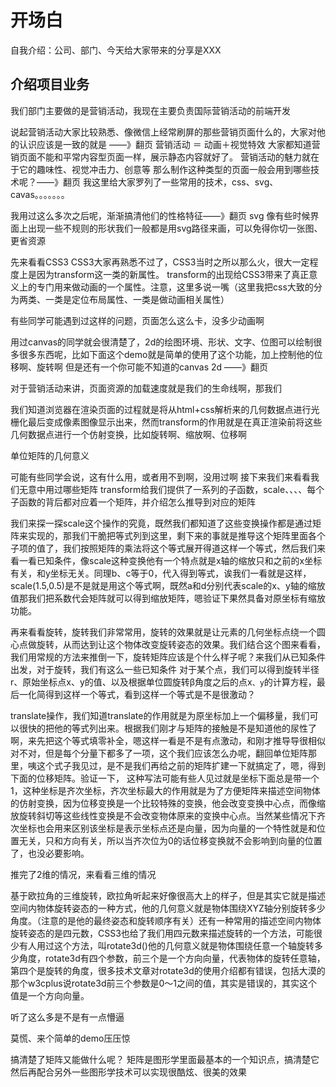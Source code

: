 # 开场白
自我介绍：公司、部门、今天给大家带来的分享是XXX

## 介绍项目业务
我们部门主要做的是营销活动，我现在主要负责国际营销活动的前端开发

说起营销活动大家比较熟悉、像微信上经常刷屏的那些营销页面什么的，大家对他的认识应该是一致的就是 ——》翻页
营销活动 ＝ 动画＋视觉特效
大家都知道营销页面不能和平常内容型页面一样，展示静态内容就好了。 营销活动的魅力就在于它的趣味性、视觉冲击力、创意等
那么制作这种类型的页面一般会用到哪些技术呢？——》翻页
我这里给大家罗列了一些常用的技术，css、svg、cavas。。。。。。。

我用过这么多次之后呢，渐渐搞清他们的性格特征——》翻页
svg 像有些时候界面上出现一些不规则的形状我们一般都是用svg路径来画，可以免得你切一张图、更省资源


先来看看CSS3
CSS3大家再熟悉不过了，CSS3当时之所以那么火，很大一定程度上是因为transform这一类的新属性。
transform的出现给CSS3带来了真正意义上的专门用来做动画的一个属性。注意，这里多说一嘴（这里我把css大致的分为两类、一类是定位布局属性、一类是做动画相关属性）


有些同学可能遇到过这样的问题，页面怎么这么卡，没多少动画啊



用过canvas的同学就会很清楚了，2d的绘图环境、形状、文字、位图可以绘制很多很多东西呢，比如下面这个demo就是简单的使用了这个功能，加上控制他的位移啊、旋转啊
但是还有一个你可能不知道的canvas 2d ——》翻页

对于营销活动来讲，页面资源的加载速度就是我们的生命线啊，那我们

我们知道浏览器在渲染页面的过程就是将从html+css解析来的几何数据点进行光栅化最后变成像素图像显示出来，然而transform的作用就是在真正渲染前将这些几何数据点进行一个仿射变换，比如旋转啊、缩放啊、位移啊


单位矩阵的几何意义

可能有些同学会说，这有什么用，或者用不到啊，没用过啊
接下来我们来看看我们无意中用过哪些矩阵
transform给我们提供了一系列的子函数，scale、、、、每个子函数的背后都对应着一个矩阵，并介绍怎么推导到对应的矩阵

我们来探一探scale这个操作的究竟，既然我们都知道了这些变换操作都是通过矩阵来实现的，那我们干脆把等式列到这里，剩下来的事就是推导这个矩阵里面各个子项的值了，我们按照矩阵的乘法将这个等式展开得道这样一个等式，然后我们来看一看已知条件，像scale这种变换他有一个特点就是x轴的缩放只和之前的x坐标有关，和y坐标无关。同理b、c等于0，代入得到等式，诶我们一看就是这样，scale(1.5,0.5)是不是就是用这个等式啊，既然a和d分别代表scale的x、y轴的缩放值那我们把系数代会矩阵就可以得到缩放矩阵，嗯验证下果然具备对原坐标有缩放功能。

再来看看旋转，旋转我们非常常用，旋转的效果就是让元素的几何坐标点绕一个圆心点做旋转，从而达到让这个物体改变旋转姿态的效果。我们结合这个图来看看，我们用常规的方法来推倒一下，旋转矩阵应该是个什么样子呢？来我们从已知条件出发，对于旋转，我们有这么一些已知条件 对于某个点，我们可以得到旋转半径r、原始坐标点x、y的值、以及根据单位圆旋转β角度之后的点x`、y`的计算方程，最后一化简得到这样一个等式，看到这样一个等式是不是很激动？

translate操作，我们知道translate的作用就是为原坐标加上一个偏移量，我们可以很快的把他的等式列出来。根据我们刚才与矩阵的接触是不是知道他的尿性了啊，来先把这个等式填零补全，嗯这样一看是不是有点激动，和刚才推导导很相似对不对，但是每个分量下都多了一项，这个我们应该怎么办呢，翻回单位矩阵那里，咦这个式子我见过，是不是我们再给之前的矩阵扩建一下就搞定了，嗯，得到下面的位移矩阵。验证一下，
这种写法可能有些人见过就是坐标下面总是带一个1，这种坐标是齐次坐标，齐次坐标最大的作用就是为了方便矩阵来描述空间物体的仿射变换，因为位移变换是一个比较特殊的变换，他会改变变换中心点，而像缩放旋转斜切等这些线性变换是不会改变物体原来的变换中心点。当然某些情况下齐次坐标也会用来区别该坐标是表示坐标点还是向量，因为向量的一个特性就是和位置无关，只和方向有关，所以当齐次位为0的话位移变换就不会影响到向量的位置了，也没必要影响。

推完了2维的情况，来看看三维的情况

基于欧拉角的三维旋转，欧拉角听起来好像很高大上的样子，但是其实它就是描述空间内物体旋转姿态的一种方式，他的几何意义就是物体围绕XYZ轴分别旋转多少角度。（注意的是他的最终姿态和旋转顺序有关）还有一种常用的描述空间内物体旋转姿态的是四元数，CSS3也给了我们用四元数来描述旋转的一个方法，可能很少有人用过这个方法，叫rotate3d()他的几何意义就是物体围绕任意一个轴旋转多少角度，rotate3d有四个参数，前三个是一个方向向量，代表物体的旋转任意轴，第四个是旋转的角度，很多技术文章对rotate3d的使用介绍都有错误，包括大漠的那个w3cplus说rotate3d前三个参数是0～1之间的值，其实是错误的，其实这个值是一个方向向量。

听了这么多是不是有一点懵逼


莫慌、来个简单的demo压压惊

搞清楚了矩阵又能做什么呢？
矩阵是图形学里面最基本的一个知识点，搞清楚它然后再配合另外一些图形学技术可以实现很酷炫、很美的效果



